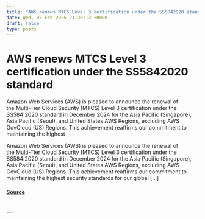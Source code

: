```yaml
---
title: "AWS renews MTCS Level 3 certification under the SS5842020 standard"
date: Wed, 05 Feb 2025 21:30:13 +0000
draft: false
type: posts
---
```

# AWS renews MTCS Level 3 certification under the SS5842020 standard





Amazon Web Services (AWS) is pleased to announce the renewal of the&nbsp;Multi-Tier Cloud Security (MTCS) Level 3&nbsp;certification under the SS584:2020 standard in December 2024 for the Asia Pacific (Singapore), Asia Pacific (Seoul), and United States AWS Regions, excluding AWS GovCloud (US) Regions.&nbsp;This achievement reaffirms our commitment to maintaining the highest

Amazon Web Services (AWS) is pleased to announce the renewal of the Multi-Tier Cloud Security (MTCS) Level 3 certification under the SS584:2020 standard in December 2024 for the Asia Pacific (Singapore), Asia Pacific (Seoul), and United States AWS Regions, excluding AWS GovCloud (US) Regions. This achievement reaffirms our commitment to maintaining the highest security standards for our global \[…\]

#### [Source](https://aws.amazon.com/blogs/security/aws-renews-mtcs-level-3-certification-under-the-ss5842020-standard/)

<br/>
---
